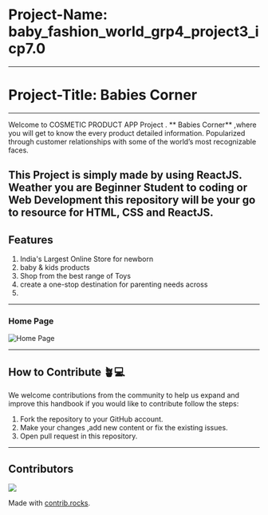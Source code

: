 # Project-Name: baby_fashion_world_grp4_project3_icp7.0

---
# Project-Title:  Babies Corner

---
Welcome to COSMETIC PRODUCT APP Project . 
** Babies Corner** ,where you will get to know the every product detailed information.
Popularized through customer relationships with some of the world’s most recognizable faces.

This Project is simply made by using ReactJS. Weather you are Beginner Student to coding or Web Development this repository will be your go to resource for HTML, CSS and ReactJS.
---
## Features
1. India's Largest Online Store for newborn
2. baby & kids products
3. Shop from the best range of Toys
4.  create a one-stop destination for parenting needs   across 
5.
---
### Home Page
![Home Page](./WebOutputs/Home1.png)

---

## How to Contribute 🪴💻

We welcome contributions from the community to help us expand and improve this handbook if you would like to contribute follow the steps:

1. Fork the repository to your GitHub account.
2. Make your changes ,add new content or fix the existing issues.
3. Open pull request in this repository.

---
## Contributors
<a href="https://https://github.com/NikitaRaut21/baby_fashion_world_grp4_project3_icp7.0">
  <a href="https://github.com/NikitaRaut21/baby_fashion_world_grp4_project3_icp7.0/graphs/contributors">
  <img src="https://contrib.rocks/image?repo=NikitaRaut21/baby_fashion_world_grp4_project3_icp7.0" />
</a>

Made with [contrib.rocks](https://contrib.rocks).